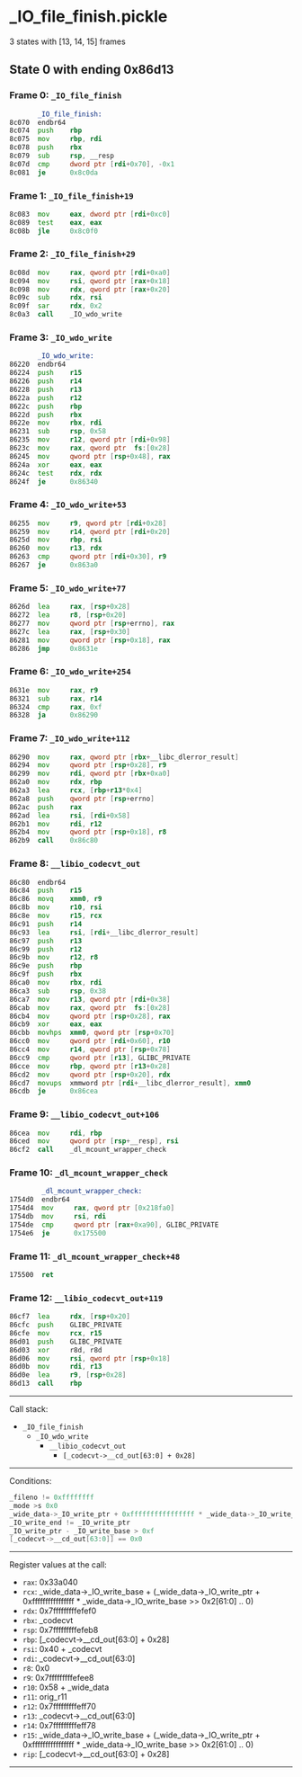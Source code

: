 # _IO_file_finish.pickle
3 states with [13, 14, 15] frames
## State 0 with ending 0x86d13
### Frame 0: `_IO_file_finish`
~~~asm
       _IO_file_finish:
8c070  endbr64 
8c074  push    rbp
8c075  mov     rbp, rdi
8c078  push    rbx
8c079  sub     rsp, __resp
8c07d  cmp     dword ptr [rdi+0x70], -0x1
8c081  je      0x8c0da
~~~
### Frame 1: `_IO_file_finish+19`
~~~asm
8c083  mov     eax, dword ptr [rdi+0xc0]
8c089  test    eax, eax
8c08b  jle     0x8c0f0
~~~
### Frame 2: `_IO_file_finish+29`
~~~asm
8c08d  mov     rax, qword ptr [rdi+0xa0]
8c094  mov     rsi, qword ptr [rax+0x18]
8c098  mov     rdx, qword ptr [rax+0x20]
8c09c  sub     rdx, rsi
8c09f  sar     rdx, 0x2
8c0a3  call    _IO_wdo_write
~~~
### Frame 3: `_IO_wdo_write`
~~~asm
       _IO_wdo_write:
86220  endbr64 
86224  push    r15
86226  push    r14
86228  push    r13
8622a  push    r12
8622c  push    rbp
8622d  push    rbx
8622e  mov     rbx, rdi
86231  sub     rsp, 0x58
86235  mov     r12, qword ptr [rdi+0x98]
8623c  mov     rax, qword ptr  fs:[0x28]
86245  mov     qword ptr [rsp+0x48], rax
8624a  xor     eax, eax
8624c  test    rdx, rdx
8624f  je      0x86340
~~~
### Frame 4: `_IO_wdo_write+53`
~~~asm
86255  mov     r9, qword ptr [rdi+0x28]
86259  mov     r14, qword ptr [rdi+0x20]
8625d  mov     rbp, rsi
86260  mov     r13, rdx
86263  cmp     qword ptr [rdi+0x30], r9
86267  je      0x863a0
~~~
### Frame 5: `_IO_wdo_write+77`
~~~asm
8626d  lea     rax, [rsp+0x28]
86272  lea     r8, [rsp+0x20]
86277  mov     qword ptr [rsp+errno], rax
8627c  lea     rax, [rsp+0x30]
86281  mov     qword ptr [rsp+0x18], rax
86286  jmp     0x8631e
~~~
### Frame 6: `_IO_wdo_write+254`
~~~asm
8631e  mov     rax, r9
86321  sub     rax, r14
86324  cmp     rax, 0xf
86328  ja      0x86290
~~~
### Frame 7: `_IO_wdo_write+112`
~~~asm
86290  mov     rax, qword ptr [rbx+__libc_dlerror_result]
86294  mov     qword ptr [rsp+0x28], r9
86299  mov     rdi, qword ptr [rbx+0xa0]
862a0  mov     rdx, rbp
862a3  lea     rcx, [rbp+r13*0x4]
862a8  push    qword ptr [rsp+errno]
862ac  push    rax
862ad  lea     rsi, [rdi+0x58]
862b1  mov     rdi, r12
862b4  mov     qword ptr [rsp+0x18], r8
862b9  call    0x86c80
~~~
### Frame 8: `__libio_codecvt_out`
~~~asm
86c80  endbr64 
86c84  push    r15
86c86  movq    xmm0, r9
86c8b  mov     r10, rsi
86c8e  mov     r15, rcx
86c91  push    r14
86c93  lea     rsi, [rdi+__libc_dlerror_result]
86c97  push    r13
86c99  push    r12
86c9b  mov     r12, r8
86c9e  push    rbp
86c9f  push    rbx
86ca0  mov     rbx, rdi
86ca3  sub     rsp, 0x38
86ca7  mov     r13, qword ptr [rdi+0x38]
86cab  mov     rax, qword ptr  fs:[0x28]
86cb4  mov     qword ptr [rsp+0x28], rax
86cb9  xor     eax, eax
86cbb  movhps  xmm0, qword ptr [rsp+0x70]
86cc0  mov     qword ptr [rdi+0x60], r10
86cc4  mov     r14, qword ptr [rsp+0x78]
86cc9  cmp     qword ptr [r13], GLIBC_PRIVATE
86cce  mov     rbp, qword ptr [r13+0x28]
86cd2  mov     qword ptr [rsp+0x20], rdx
86cd7  movups  xmmword ptr [rdi+__libc_dlerror_result], xmm0
86cdb  je      0x86cea
~~~
### Frame 9: `__libio_codecvt_out+106`
~~~asm
86cea  mov     rdi, rbp
86ced  mov     qword ptr [rsp+__resp], rsi
86cf2  call    _dl_mcount_wrapper_check
~~~
### Frame 10: `_dl_mcount_wrapper_check`
~~~asm
        _dl_mcount_wrapper_check:
1754d0  endbr64 
1754d4  mov     rax, qword ptr [0x218fa0]
1754db  mov     rsi, rdi
1754de  cmp     qword ptr [rax+0xa90], GLIBC_PRIVATE
1754e6  je      0x175500
~~~
### Frame 11: `_dl_mcount_wrapper_check+48`
~~~asm
175500  ret     
~~~
### Frame 12: `__libio_codecvt_out+119`
~~~asm
86cf7  lea     rdx, [rsp+0x20]
86cfc  push    GLIBC_PRIVATE
86cfe  mov     rcx, r15
86d01  push    GLIBC_PRIVATE
86d03  xor     r8d, r8d
86d06  mov     rsi, qword ptr [rsp+0x18]
86d0b  mov     rdi, r13
86d0e  lea     r9, [rsp+0x28]
86d13  call    rbp
~~~
--------------------
Call stack:
- `_IO_file_finish`
  - `_IO_wdo_write`
    - `__libio_codecvt_out`
      - `[_codecvt->__cd_out[63:0] + 0x28]`
--------------------
Conditions:
~~~cpp
_fileno != 0xffffffff
_mode >s 0x0
_wide_data->_IO_write_ptr + 0xffffffffffffffff * _wide_data->_IO_write_base >> 0x2 != 0x0
_IO_write_end != _IO_write_ptr
_IO_write_ptr - _IO_write_base > 0xf
[_codecvt->__cd_out[63:0]] == 0x0
~~~
--------------------
Register values at the call:
- `rax`: 0x33a040
- `rcx`: _wide_data->_IO_write_base + (_wide_data->_IO_write_ptr + 0xffffffffffffffff * _wide_data->_IO_write_base >> 0x2[61:0] .. 0)
- `rdx`: 0x7fffffffffefef0
- `rbx`: _codecvt
- `rsp`: 0x7fffffffffefeb8
- `rbp`: [_codecvt->__cd_out[63:0] + 0x28]
- `rsi`: 0x40 + _codecvt
- `rdi`: _codecvt->__cd_out[63:0]
- `r8`: 0x0
- `r9`: 0x7fffffffffefee8
- `r10`: 0x58 + _wide_data
- `r11`: orig_r11
- `r12`: 0x7fffffffffeff70
- `r13`: _codecvt->__cd_out[63:0]
- `r14`: 0x7fffffffffeff78
- `r15`: _wide_data->_IO_write_base + (_wide_data->_IO_write_ptr + 0xffffffffffffffff * _wide_data->_IO_write_base >> 0x2[61:0] .. 0)
- `rip`: [_codecvt->__cd_out[63:0] + 0x28]
------------------------------
